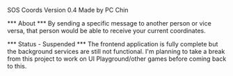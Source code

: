 SOS Coords
Version 0.4
Made by PC Chin

*** About ***
By sending a specific message to another person or vice versa, that person would be able to receive your current coordinates.

*** Status - Suspended ***
The frontend application is fully complete but the background services are still not functional.
I'm planning to take a break from this project to work on UI Playground/other games before coming back to this.
